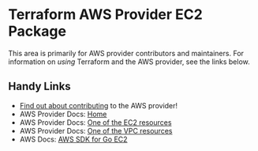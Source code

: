 # Terraform AWS Provider EC2 Package

This area is primarily for AWS provider contributors and maintainers. For information on _using_ Terraform and the AWS provider, see the links below.


## Handy Links

* [Find out about contributing](https://hashicorp.github.io/terraform-provider-aws/#contribute) to the AWS provider!
* AWS Provider Docs: [Home](https://registry.terraform.io/providers/hashicorp/aws/latest/docs)
* AWS Provider Docs: [One of the EC2 resources](https://registry.terraform.io/providers/hashicorp/aws/latest/docs/resources/instance)
* AWS Provider Docs: [One of the VPC resources](https://registry.terraform.io/providers/hashicorp/aws/latest/docs/resources/customer_gateway)
* AWS Docs: [AWS SDK for Go EC2](https://docs.aws.amazon.com/sdk-for-go/api/service/ec2/)
